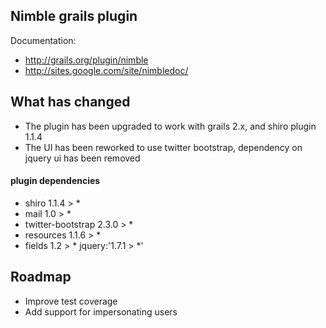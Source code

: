 Nimble grails plugin
--------------------

Documentation: 

- http://grails.org/plugin/nimble
- http://sites.google.com/site/nimbledoc/

What has changed
---------------------
- The plugin has been upgraded to work with grails 2.x, and shiro plugin 1.1.4
- The UI has been reworked to use twitter bootstrap, dependency on jquery ui has been removed


#### plugin dependencies
- shiro 1.1.4 > *
- mail 1.0 > *
- twitter-bootstrap 2.3.0 > *
- resources 1.1.6 > *
- fields 1.2 > *
jquery:'1.7.1 > *'


## Roadmap
- Improve test coverage
- Add support for impersonating users

